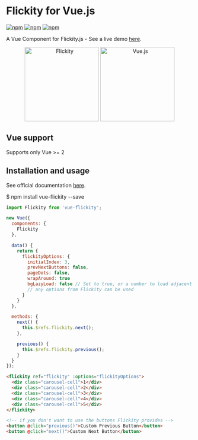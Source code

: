 # Flickity for Vue.js

[![npm](https://img.shields.io/npm/v/vue-flickity.svg?style=flat-square)](https://www.npmjs.com/package/vue-flickity)
[![npm](https://img.shields.io/npm/dt/vue-flickity.svg?style=flat-square)](https://www.npmjs.com/package/vue-flickity)
[![npm](https://img.shields.io/travis/drewjbartlett/vue-flickity.svg?branch=master&style=flat-square)](https://www.npmjs.com/package/vue-flickity)

A Vue Component for Flickity.js - See a live demo [here](http://drewjbartlett.com/demos/vue-flickity/).

<p align="center">
    <img width="200" src="http://flickity.metafizzy.co/img/flickity-illustration.gif" alt="Flickity">
    <img width="200" src="https://vuejs.org/images/logo.png" alt="Vue.js">
</p>

## Vue support

Supports only Vue >= 2

## Installation and usage

See official documentation [here](http://flickity.metafizzy.co/).

  $ npm install vue-flickity --save

```js
import Flickity from 'vue-flickity';

new Vue({
  components: {
    Flickity
  },

  data() {
    return {
      flickityOptions: {
        initialIndex: 3,
        prevNextButtons: false,
        pageDots: false,
        wrapAround: true
        bgLazyLoad: false // Set to true, or a number to load adjacent cells
        // any options from Flickity can be used
      }
    }
  },

  methods: {
    next() {
      this.$refs.flickity.next();
    },

    previous() {
      this.$refs.flickity.previous();
    }
  }
});
```

```html
<flickity ref="flickity" :options="flickityOptions">
  <div class="carousel-cell">1</div>
  <div class="carousel-cell">2</div>
  <div class="carousel-cell">3</div>
  <div class="carousel-cell">4</div>
  <div class="carousel-cell">5</div>
</flickity>

<!-- if you don't want to use the buttons Flickity provides -->
<button @click="previous()">Custom Previous Button</button>
<button @click="next()">Custom Next Button</button>
```
